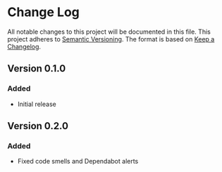 # Change Log

All notable changes to this project will be documented in this file.
This project adheres to [Semantic Versioning](http://semver.org/).
The format is based on [Keep a Changelog](http://keepachangelog.com/).


## Version 0.1.0

### Added

- Initial release

## Version 0.2.0

### Added

- Fixed code smells and Dependabot alerts